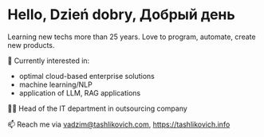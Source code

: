 # Hello, Dzień dobry, Добрый день

Learning new techs more than 25 years. Love to program, automate, create new products.

🌱 Currently interested in:
- optimal cloud-based enterprise solutions
- machine learning/NLP
- application of LLM, RAG applications

:guardsman: Head of the IT department in outsourcing company

📫 Reach me via vadzim@tashlikovich.com, https://tashlikovich.info
